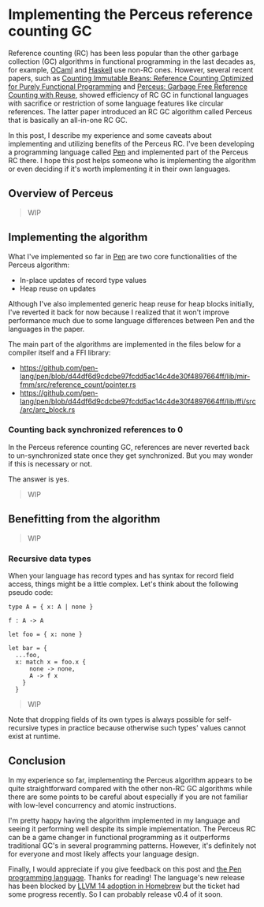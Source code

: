 # Implementing the Perceus reference counting GC

Reference counting (RC) has been less popular than the other garbage collection (GC) algorithms in functional programming in the last decades as, for example, [OCaml][ocaml] and [Haskell][haskell] use non-RC ones. However, several recent papers, such as [Counting Immutable Beans: Reference Counting Optimized for Purely Functional Programming][immutable beans] and [Perceus: Garbage Free Reference Counting with Reuse][perceus], showed efficiency of RC GC in functional languages with sacrifice or restriction of some language features like circular references. The latter paper introduced an RC GC algorithm called Perceus that is basically an all-in-one RC GC.

In this post, I describe my experience and some caveats about implementing and utilizing benefits of the Perceus RC. I've been developing a programming language called [Pen](https://github.com/pen-lang/pen) and implemented part of the Perceus RC there. I hope this post helps someone who is implementing the algorithm or even deciding if it's worth implementing it in their own languages.

## Overview of Perceus

> WIP

## Implementing the algorithm

What I've implemented so far in [Pen][pen] are two core functionalities of the Perceus algorithm:

- In-place updates of record type values
- Heap reuse on updates

Although I've also implemented generic heap reuse for heap blocks initially, I've reverted it back for now because I realized that it won't improve performance much due to some language differences between Pen and the languages in the paper.

The main part of the algorithms are implemented in the files below for a compiler itself and a FFI library:

- https://github.com/pen-lang/pen/blob/d44df6d9cdcbe97fcdd5ac14c4de30f4897664ff/lib/mir-fmm/src/reference_count/pointer.rs
- https://github.com/pen-lang/pen/blob/d44df6d9cdcbe97fcdd5ac14c4de30f4897664ff/lib/ffi/src/arc/arc_block.rs

### Counting back synchronized references to 0

In the Perceus reference counting GC, references are never reverted back to un-synchronized state once they get synchronized. But you may wonder if this is necessary or not.

The answer is yes.

> WIP

## Benefitting from the algorithm

> WIP

### Recursive data types

When your language has record types and has syntax for record field access, things might be a little complex. Let's think about the following pseudo code:

```
type A = { x: A | none }

f : A -> A

let foo = { x: none }

let bar = {
  ...foo,
  x: match x = foo.x {
      none -> none,
      A -> f x
    }
  }
```

> WIP

Note that dropping fields of its own types is always possible for self-recursive types in practice because otherwise such types' values cannot exist at runtime.

## Conclusion

In my experience so far, implementing the Perceus algorithm appears to be quite straightforward compared with the other non-RC GC algorithms while there are some points to be careful about especially if you are not familiar with low-level concurrency and atomic instructions.

I'm pretty happy having the algorithm implemented in my language and seeing it performing well despite its simple implementation. The Perceus RC can be a game changer in functional programming as it outperforms traditional GC's in several programming patterns. However, it's definitely not for everyone and most likely affects your language design.

Finally, I would appreciate if you give feedback on this post and [the Pen programming language][pen]. Thanks for reading! The language's new release has been blocked by [LLVM 14 adoption in Homebrew](https://github.com/Homebrew/homebrew-core/pull/97618) but the ticket had some progress recently. So I can probably release v0.4 of it soon.

[pen]: https://github.com/pen-lang/pen
[ocaml]: https://ocaml.org/
[haskell]: https://www.haskell.org/
[immutable beans]: https://arxiv.org/abs/1908.05647
[perceus]: https://www.microsoft.com/en-us/research/publication/perceus-garbage-free-reference-counting-with-reuse/
